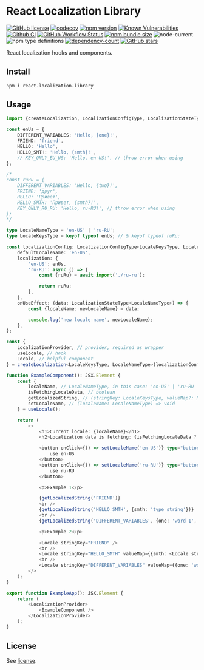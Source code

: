 # React Localization Library

[![GitHub license](https://img.shields.io/npm/l/react-localization-library)](https://github.com/webbestmaster/react-localization-library/blob/master/license)
[![codecov](https://codecov.io/gh/webbestmaster/react-localization-library/branch/master/graph/badge.svg?token=X5SNICUPUQ)](https://codecov.io/gh/webbestmaster/react-localization-library)
[![npm version](https://img.shields.io/npm/v/react-localization-library.svg?style=flat)](https://www.npmjs.com/package/react-localization-library)
[![Known Vulnerabilities](https://snyk.io/test/github/webbestmaster/react-localization-library/badge.svg)](https://snyk.io/test/github/webbestmaster/react-localization-library)
[![Github CI](https://github.com/webbestmaster/react-localization-library/actions/workflows/github-ci.yml/badge.svg)](https://github.com/webbestmaster/react-localization-library/actions/workflows/github-ci.yml)
[![GitHub Workflow Status](https://img.shields.io/github/actions/workflow/status/webbestmaster/react-localization-library/github-ci.yml)](https://github.com/webbestmaster/react-localization-library/actions/workflows/github-ci.yml)
[![npm bundle size](https://img.shields.io/bundlephobia/minzip/react-localization-library)](https://bundlephobia.com/package/react-localization-library)
![node-current](https://img.shields.io/node/v/react-localization-library)
![npm type definitions](https://img.shields.io/npm/types/react-localization-library)
[![dependency-count](https://badgen.net/bundlephobia/dependency-count/react-localization-library)](https://badgen.net/bundlephobia/dependency-count/react-localization-library)
[![GitHub stars](https://img.shields.io/github/stars/webbestmaster/react-localization-library?style=social)](https://github.com/webbestmaster/react-localization-library/)
<!--[![Website](https://img.shields.io/website?url=http%3A%2F%2Fwebbestmaster.github.io%2F)](https://webbestmaster.github.io/) -->
<!-- ![Libraries.io dependency status for GitHub repo](https://img.shields.io/librariesio/github/webbestmaster/react-localization-library) -->

React localization hooks and components.

## Install

```bash
npm i react-localization-library
```

## Usage
```typescript jsx
import {createLocalization, LocalizationConfigType, LocalizationStateType} from 'react-localization-library';

const enUs = {
    DIFFERENT_VARIABLES: 'Hello, {one}!',
    FRIEND: 'friend',
    HELLO: 'Hello',
    HELLO_SMTH: 'Hello, {smth}!',
    // KEY_ONLY_EU_US: 'Hello, en-US!', // throw error when using
};

/*
const ruRu = {
    DIFFERENT_VARIABLES: 'Hello, {two}!',
    FRIEND: 'друг',
    HELLO: 'Привет',
    HELLO_SMTH: 'Привет, {smth}!',
    KEY_ONLY_RU_RU: 'Hello, ru-RU!', // throw error when using
};
*/

type LocaleNameType = 'en-US' | 'ru-RU';
type LocaleKeysType = keyof typeof enUs; // & keyof typeof ruRu;

const localizationConfig: LocalizationConfigType<LocaleKeysType, LocaleNameType> = {
    defaultLocaleName: 'en-US',
    localization: {
        'en-US': enUs,
        'ru-RU': async () => {
            const {ruRu} = await import('./ru-ru');

            return ruRu;
        },
    },
    onUseEffect: (data: LocalizationStateType<LocaleNameType>) => {
        const {localeName: newLocaleName} = data;

        console.log('new locale name', newLocaleName);
    },
};

const {
    LocalizationProvider, // provider, required as wrapper
    useLocale, // hook
    Locale, // helpful component
} = createLocalization<LocaleKeysType, LocaleNameType>(localizationConfig);

function ExampleComponent(): JSX.Element {
    const {
        localeName, // LocaleNameType, in this case: 'en-US' | 'ru-RU'
        isFetchingLocaleData, // boolean
        getLocalizedString, // (stringKey: LocaleKeysType, valueMap?: Record<string, string>) => string;
        setLocaleName, // (localeName: LocaleNameType) => void
    } = useLocale();

    return (
        <>
            <h1>Current locale: {localeName}</h1>
            <h2>Localization data is fetching: {isFetchingLocaleData ? 'Yes' : 'No'}</h2>

            <button onClick={() => setLocaleName('en-US')} type="button">
                use en-US
            </button>
            <button onClick={() => setLocaleName('ru-RU')} type="button">
                use ru-RU
            </button>

            <p>Example 1</p>

            {getLocalizedString('FRIEND')}
            <br />
            {getLocalizedString('HELLO_SMTH', {smth: 'type string'})}
            <br />
            {getLocalizedString('DIFFERENT_VARIABLES', {one: 'word 1', two: 'word 2'})}

            <p>Example 2</p>

            <Locale stringKey="FRIEND" />
            <br />
            <Locale stringKey="HELLO_SMTH" valueMap={{smth: <Locale stringKey="FRIEND" />}} />
            <br />
            <Locale stringKey="DIFFERENT_VARIABLES" valueMap={{one: 'word 1', two: 'word 2'}} />
        </>
    );
}

export function ExampleApp(): JSX.Element {
    return (
        <LocalizationProvider>
            <ExampleComponent />
        </LocalizationProvider>
    );
}
```

## License

See [license](license).

